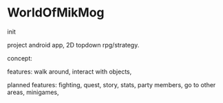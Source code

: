 # WorldOfMikMog
init

project android app, 2D topdown rpg/strategy.

concept:

features: walk around, interact with objects, 

planned features: fighting, quest, story, stats, party members, go to other areas, minigames,
